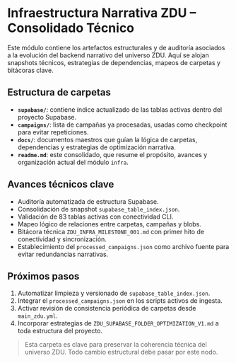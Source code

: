 # Infraestructura Narrativa ZDU – Consolidado Técnico

Este módulo contiene los artefactos estructurales y de auditoría asociados a la evolución del backend narrativo del universo ZDU. Aquí se alojan snapshots técnicos, estrategias de dependencias, mapeos de carpetas y bitácoras clave.

## Estructura de carpetas

- **`supabase/`**: contiene índice actualizado de las tablas activas dentro del proyecto Supabase.
- **`campaigns/`**: lista de campañas ya procesadas, usadas como checkpoint para evitar repeticiones.
- **`docs/`**: documentos maestros que guían la lógica de carpetas, dependencias y estrategias de optimización narrativa.
- **`readme.md`**: este consolidado, que resume el propósito, avances y organización actual del módulo `infra`.

## Avances técnicos clave

- Auditoría automatizada de estructura Supabase.
- Consolidación de snapshot `supabase_table_index.json`.
- Validación de 83 tablas activas con conectividad CLI.
- Mapeo lógico de relaciones entre carpetas, campañas y blobs.
- Bitácora técnica `ZDU_INFRA_MILESTONE_001.md` con primer hito de conectividad y sincronización.
- Establecimiento del `processed_campaigns.json` como archivo fuente para evitar redundancias narrativas.

## Próximos pasos

1. Automatizar limpieza y versionado de `supabase_table_index.json`.
2. Integrar el `processed_campaigns.json` en los scripts activos de ingesta.
3. Activar revisión de consistencia periódica de carpetas desde `main_zdu.yml`.
4. Incorporar estrategias de `ZDU_SUPABASE_FOLDER_OPTIMIZATION_V1.md` a toda estructura del proyecto.

> Esta carpeta es clave para preservar la coherencia técnica del universo ZDU. Todo cambio estructural debe pasar por este nodo.
